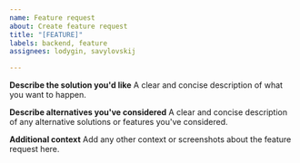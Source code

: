 ```yaml
---
name: Feature request
about: Create feature request
title: "[FEATURE]"
labels: backend, feature
assignees: lodygin, savylovskij

---
```


**Describe the solution you'd like**
A clear and concise description of what you want to happen.

**Describe alternatives you've considered**
A clear and concise description of any alternative solutions or features you've considered.

**Additional context**
Add any other context or screenshots about the feature request here.
